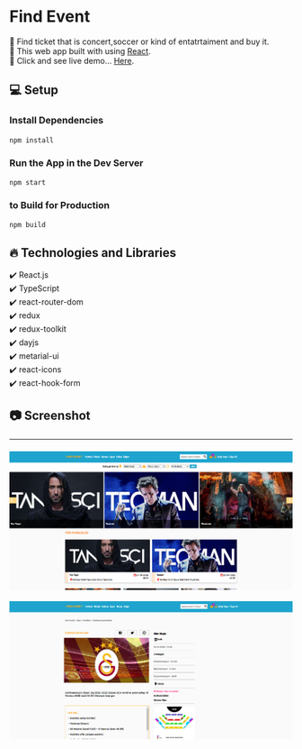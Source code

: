 # Find Event

🔸 Find ticket that is concert,soccer or kind of entatrtaiment and buy it. <br>
🔸 This web app built with using [React](https://reactjs.org/). <br>
🔸 Click and see live demo... [Here](https://find-event-phi.vercel.app/).

## 💻 Setup <br>

### Install Dependencies

```
npm install
```

### Run the App in the Dev Server

```
npm start
```

### to Build for Production

```
npm build
```

## 🔥 Technologies and Libraries <br>

✔️ React.js <br>
✔️ TypeScript <br>
✔️ react-router-dom <br>
✔️ redux <br>
✔️ redux-toolkit <br>
✔️ dayjs <br>
✔️ metarial-ui <br>
✔️ react-icons <br>
✔️ react-hook-form <br>

## 📷 Screenshot <hr>

<img src="./src/screenshot/find-1.png">
<br>
<br>
<img src="./src/screenshot/find-2.png">
